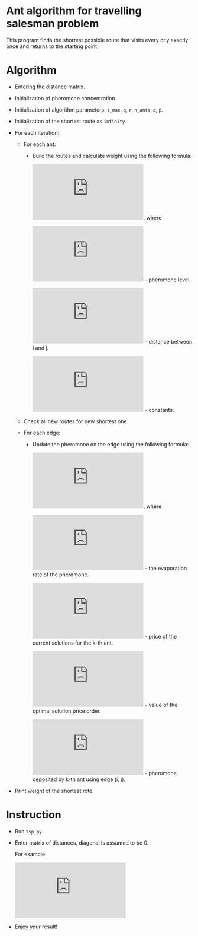 # Ant algorithm for travelling salesman problem

This program finds the shortest possible route that visits every city exactly once and returns to the starting point.

# Algorithm
- Entering the distance matrix.
- Initialization of pheromone concentration.
- Initialization of algorithm parameters: `t_max`, `q`, `r`, `n_ants`, `α`, `β`.
- Initialization of the shortest route as `infinity`.
- For each iteration:
    - For each ant:
        - Build the routes and calculate weight using the following formula:
        
            ![equation](https://latex.codecogs.com/gif.latex?P_%7Bij%7D%3D%5Cfrac%7B%5Ctau_%7Bij%7D%5E%7B%5Calpha%20%7D%28%5Cfrac%7B1%7D%7Bd_%7Bij%7D%7D%29%5E%7B%5Cbeta%20%7D%7D%7B%5Csum_%7Bj%5Cin%20allowed%20nodes%7D%5Ctau_%7Bij%7D%5E%7B%5Calpha%20%7D%28%5Cfrac%7B1%7D%7Bd_%7Bij%7D%7D%29%5E%7B%5Cbeta%20%7D%7D), where
            
             ![equation](https://latex.codecogs.com/gif.latex?%5Ctau%20_%7Bij%7D%28t%29) - pheromone level.
            
             ![equation](https://latex.codecogs.com/gif.latex?d%20_%7Bij%7D) - distance between i and j.
             
             ![equation](https://latex.codecogs.com/gif.latex?%5Calpha%20%2C%5Cbeta) - constants.
            
    - Check all new routes for new shortest one.
    - For each edge:
    
        - Update the pheromone on the edge using the following formula:
        
            ![equation](https://latex.codecogs.com/gif.latex?%5Ctau%20_%7Bij%7D%28t&plus;1%29%3D%281-%5Crho%20%29%5Ctau%20_%7Bij%7D%28t%29&plus;%5Csum_%7Bk%5Cin%20colonyThatUsedEdge%28i%2Cj%29%7D%5Cfrac%7BQ%7D%7BL_%7Bk%7D%7D), where
            
             ![equation](https://latex.codecogs.com/gif.latex?%5Crho) - the evaporation rate of the pheromone.
            
             ![equation](https://latex.codecogs.com/gif.latex?L_%7Bk%7D) - price of the current solutions for the k-th ant.
            
             ![equation](https://latex.codecogs.com/gif.latex?Q) - value of the optimal solution price order.
            
             ![equation](https://latex.codecogs.com/gif.latex?%5Cfrac%7BQ%7D%7BL_%7Bk%7D%28t%29%7D) - pheromone deposited by k-th ant using edge (i, j).
            
- Print weight of the shortest rote.  

# Instruction
- Run `tsp.py`.
- Enter matrix of distances, diagonal is assumed to be 0.

    For example: 


   ![equation](https://latex.codecogs.com/gif.latex?%5Cbegin%7Bpmatrix%7D%200%20%26%202%20%26%2030%20%26%201%20%26%20%5C%5C%204%20%26%200%20%26%2047%20%26%207%20%26%20%5C%5C%2031%20%26%2033%20%26%200%20%26%2036%20%26%20%5C%5C%2020%20%26%2013%20%26%2016%20%26%2028%20%26%20%5C%5C%209%20%26%2036%20%26%2022%20%26%200%20%26%20%5Cend%7Bpmatrix%7D)
- Enjoy your result!
